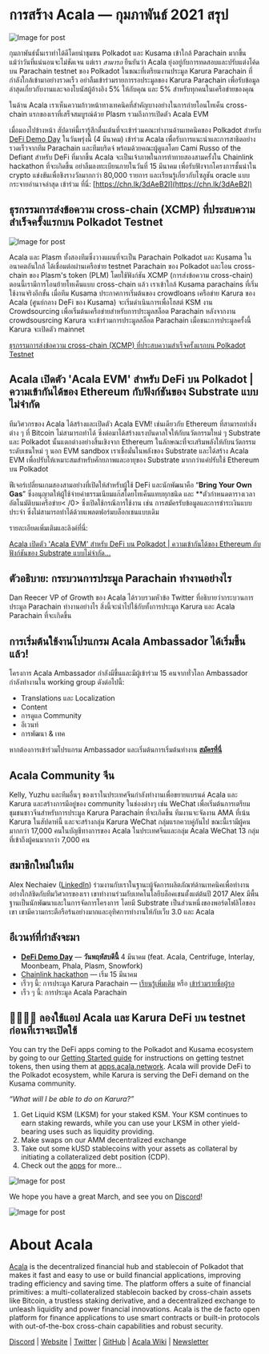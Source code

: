 # **การสร้าง Acala — กุมภาพันธ์ 2021 สรุป**

![Image for post](https://miro.medium.com/max/1600/1*oersbZPWGajTLHLnEkGbeQ.png)

กุมภาพันธ์นั้นเราทำได้ดีโดยนำชุมชน Polkadot และ Kusama เข้าใกล้ Parachain มากขึ้น แม้ว่าวันที่แน่นอนจะไม่ชัดเจน แต่เรา _สามารถ_ ยืนยันว่า Acala ยุ่งอยู่กับการทดสอบและปรับแต่งโค้ดบน Parachain testnet ของ Polkadot ในขณะที่เตรียมงานประมูล Karura Parachain ที่กำลังใกล้เข้ามาอย่างรวดเร็ว อย่าลืมเข้าร่วมรายการรอประมูลของ Karura Parachain เพื่อรับข้อมูลล่าสุดเกี่ยวกับงานและจองโบนัสผู้อ้างอิง 5% ให้กับคุณ และ 5% สำหรับทุกคนในเครือข่ายของคุณ

ในด้าน Acala เราเห็นความก้าวหน้าทางเทคนิคที่สำคัญบางอย่างในการถ่ายโอนโทเค็น cross-chain แรกของเราที่เสร็จสมบูรณ์ด้วย Plasm รวมถึงการเปิดตัว Acala EVM

เมื่อมองไปข้างหน้า สัปดาห์นี้เรารู้สึกตื่นเต้นที่จะเข้าร่วมคณะทำงานด้านเทคนิคของ Polkadot สำหรับ [DeFi Demo Day](https://www.crowdcast.io/e/defidemoday) ในวันพรุ่งนี้ (4 มีนาคม) เข้าร่วม Acala เพื่อรับการแนะนำและการสาธิตอย่างรวดเร็วจากทีม Parachain และทีมบริดจ์ พร้อมด้วยคณะผู้ดูแลโดย Cami Russo of the Defiant สำหรับ DeFi ที่มากขึ้น Acala จะเป็นเจ้าภาพในการท้าทายสองสามครั้งใน Chainlink hackathon ที่จะเกิดขึ้น อย่าลืมลงทะเบียนภายในวันที่ 15 มีนาคม เพื่อรับฟังจากโครงการชั้นนำใน crypto แข่งขันเพื่อชิงรางวัลมากกว่า 80,000 รายการ และเรียนรู้เกี่ยวกับโซลูชัน oracle แบบกระจายอำนาจล่าสุด เข้าร่วม ที่นี่: [https://chn.lk/3dAeB2I](https://chn.lk/3dAeB2I)

## **ธุรกรรมการส่งข้อความ cross-chain (XCMP) ที่ประสบความสำเร็จครั้งแรกบน Polkadot Testnet**

![Image for post](https://miro.medium.com/max/1400/0*j_NV5cE9SEQrMj-X)

Acala และ Plasm ทั้งสองทีมซึ่งวางแผนที่จะเป็น Parachain Polkadot และ Kusama ในอนาคตอันใกล้ ได้เชื่อมต่อผ่านเครือข่าย testnet Parachain ของ Polkadot และโอน cross-chain ของ Plasm's token (PLM) โดยใช้ฟังก์ชัน XCMP (การส่งข้อความ cross-chain) ตอนนี้เรามีการโอนย้ายโทเค็นแบบ cross-chain แล้ว เราเข้าใกล้ Kusama parachains ที่เริ่มใช้งานจริงอีกขั้น  เมื่อทีม Kusama ประกาศการเริ่มต้นของ crowdloans เครือข่าย Karura ของ Acala (ศูนย์กลาง DeFi ของ Kusama) จะเริ่มดำเนินการเพื่อโฮสต์ KSM งาน Crowdsourcing เพื่อเริ่มต้นเครือข่ายสำหรับการประมูลสล็อต Parachain  หลังจากงาน crowdsousrcing Karura จะเข้าร่วมการประมูลสล็อต Parachain  เมื่อชนะการประมูลครั้งนี้ Karura จะเปิดตัว mainnet

[ธุรกรรมการส่งข้อความ cross-chain (XCMP) ที่ประสบความสำเร็จครั้งแรกบน Polkadot Testnet](https://medium.com/acalanetwork/the-first-successful-cross-chain-messaging-passing-xcmp-transaction-on-polkadot-testnet-eb36af2ad8c3)

## **Acala เปิดตัว 'Acala EVM' สำหรับ DeFi บน Polkadot | ความเข้ากันได้ของ Ethereum กับฟังก์ชันของ Substrate แบบไม่จำกัด**

ทีมวิศวกรของ Acala ได้สร้างและเปิดตัว Acala EVM! เช่นเดียวกับ Ethereum ที่สามารถทำสิ่งต่าง ๆ ที่ Bitcoin ไม่สามารถทำได้ ซึ่งต่อมาได้สร้างแรงบันดาลใจให้กับนวัตกรรมใหม่ ๆ Substrate และ Polkadot นั้นแตกต่างอย่างสิ้นเชิงจาก Ethereum ในลักษณะที่จะเสริมพลังให้กับนวัตกรรมระดับเชนใหม่ ๆ นอก EVM sandbox เราเชื่อมั่นในพลังของ Substrate และได้สร้าง Acala EVM เพื่อปรับให้เหมาะสมสำหรับศักยภาพและอายุของ Substrate มากกว่าแค่ปรับใช้ Ethereum บน Polkadot

ฟีเจอร์เปลี่ยนเกมสองสามอย่างที่เปิดให้สำหรับผู้ใช้ DeFi และนักพัฒนาคือ “**Bring Your Own Gas**” ซึ่งอนุญาตให้ผู้ใช้จ่ายค่าธรรมเนียมแก๊สโดยโทเค็นแทบทุกชนิด และ **ตัวกำหนดตารางเวลาอัตโนมัติบนเครือข่าย< /0> ซึ่งเปิดใช้กรณีการใช้งาน เช่น การสมัครรับข้อมูลและการชำระเงินแบบประจำ ซึ่งไม่สามารถทำได้ด้วยแพลตฟอร์มบล็อกเชนแบบเดิม</p>

รายละเอียดเพิ่มเติมและลิงค์ที่นี่:

[Acala เปิดตัว 'Acala EVM' สำหรับ DeFi บน Polkadot | ความเข้ากันได้ของ Ethereum กับฟังก์ชันของ Substrate แบบไม่จำกัด...](https://medium.com/acalanetwork/acala-launches-the-acala-evm-for-defi-on-polkadot-ethereum-compatibility-with-unlimited-41aa893ca5a4)

## **ตัวอธิบาย: กระบวนการประมูล Parachain ทำงานอย่างไร**

Dan Reecer VP of Growth ของ Acala ได้รวบรวมหัวข้อ Twitter ที่อธิบายว่ากระบวนการประมูล Parachain ทำงานอย่างไร สิ่งนี้จะนำไปใช้กับทั้งการประมูล Karura และ Acala Parachain ที่จะเกิดขึ้น

## **การเริ่มต้นใช้งานโปรแกรม Acala Ambassador ได้เริ่มขึ้นแล้ว!**

โครงการ Acala Ambassador กำลังมีขึ้นและมีผู้เข้าร่วม 15 คนจากทั่วโลก Ambassador กำลังทำงานใน working group ดังต่อไปนี้:

- Translations และ Localization
- Content
- การดูแล Community
- อีเวนท์
- การพัฒนา & เทค

หากต้องการเข้าร่วมโปรแกรม Ambassador และเริ่มต้นการเริ่มต้นทำงาน [**สมัครที่นี่**](https://acala.hubspotpagebuilder.com/acala-ambassador-program)

## **Acala Community จีน**

Kelly, Yuzhu และทีมอื่นๆ ของเราในประเทศจีนกำลังทำงานเพื่อขยายแบรนด์ Acala และ Karura และสร้างการมีอยู่ของ community ในช่องต่างๆ เช่น WeChat เพื่อเริ่มต้นการเตรียมชุมชนชาวจีนสำหรับการประมูล Karura Parachain ที่จะเกิดขึ้น ทีมงานจะจัดงาน AMA ที่เน้น Karura ในสัปดาห์นี้ และจะสร้างกลุ่ม Karura WeChat กลุ่มแรกควบคู่กันไป ขณะนี้เรามีผู้คนมากกว่า 17,000 คนในบัญชีทางการของ Acala ในประเทศจีนและกลุ่ม Acala WeChat 13 กลุ่มที่เข้าถึงผู้คนมากกว่า 7,000 คน

## สมาชิกใหม่ในทีม

Alex Nechaiev ([LinkedIn](https://www.linkedin.com/in/alnech19/)) ร่วมงานกับเราในฐานะผู้จัดการผลิตภัณฑ์ด้านเทคนิคเพื่อทำงานอย่างใกล้ชิดกับทีมวิศวกรของเรา เขาทำงานร่วมกับเทคโนโลยีบล็อคเชนตั้งแต่ต้นปี 2017 Alex มีพื้นฐานเป็นนักพัฒนาและในการจัดการโครงการ โดยมี Substrate เป็นส่วนหนึ่งของพอร์ตโฟลิโอของเขา เขามีความกระตือรือร้นอย่างมากและอุทิศการทำงานให้กับเว็บ 3.0 และ Acala

## **อีเวนท์ที่กำลังจะมา**

- [**DeFi Demo Day**](https://www.crowdcast.io/e/defidemoday) — **วันพฤหัสบดีนี้** 4 มีนาคม (feat. Acala, Centrifuge, Interlay, Moonbeam, Phala, Plasm, Snowfork)
- [Chainlink hackathon](https://chainlink-2021.devpost.com/) — เริ่ม 15 มีนาคม
- เร็วๆ นี้: การประมูล Karura Parachain — [เรียนรู้เพิ่มเติม](https://medium.com/acalanetwork/karuras-approach-to-the-upcoming-parachain-lease-offering-plo-on-kusama-12fbf09ee463) หรือ [เข้าร่วมรายชื่อผู้รอ](https://forms.gle/1YShteaxrenxeauX8)
- เร็ว ๆ นี้: การประมูล Acala Parachain

## **👩‍💻👨‍💻 ลองใช้แอป Acala และ Karura DeFi บน testnet ก่อนที่เราจะเปิดใช้**

You can try the DeFi apps coming to the Polkadot and Kusama ecosystem by going to our [Getting Started guide](https://wiki.acala.network/learn/get-started) for instructions on getting testnet tokens, then using them at [apps.acala.network](http://apps.acala.network). Acala will provide DeFi to the Polkadot ecosystem, while Karura is serving the DeFi demand on the Kusama community.

_“What will I be able to do on Karura?”_

1.  Get Liquid KSM (LKSM) for your staked KSM. Your KSM continues to earn staking rewards, while you can use your LKSM in other yield-bearing uses such as liquidity providing.
2.  Make swaps on our AMM decentralized exchange
3.  Take out some kUSD stablecoins with your assets as collateral by initiating a collateralized debt position (CDP).
4.  Check out the [apps](http://apps.acala.network) for more…

![Image for post](https://miro.medium.com/max/3200/0*Zu0B8f4XoS5HVM-K)

We hope you have a great March, and see you on [Discord](https://discord.gg/vdbFVCH)!

![Image for post](https://miro.medium.com/max/2402/0*UgMpUJZXP3gBZubo.png)

# About Acala

[Acala](http://acala.network/) is the decentralized financial hub and stablecoin of Polkadot that makes it fast and easy to use or build financial applications, improving trading efficiency and saving time. The platform offers a suite of financial primitives: a multi-collateralized stablecoin backed by cross-chain assets like Bitcoin, a trustless staking derivative, and a decentralized exchange to unleash liquidity and power financial innovations. Acala is the de facto open platform for finance applications to use smart contracts or built-in protocols with out-of-the-box cross-chain capabilities and robust security.

[Discord](https://discord.gg/vdbFVCH) | [Website](https://acala.network/) | [Twitter](https://twitter.com/AcalaNetwork) | [GitHub](https://github.com/AcalaNetwork/Acala) | [Acala Wiki](https://github.com/AcalaNetwork/Acala/wiki) | [Newsletter](https://share.hsforms.com/1X9RxkXk-R62I0VNbATaDXw4h8qc)
